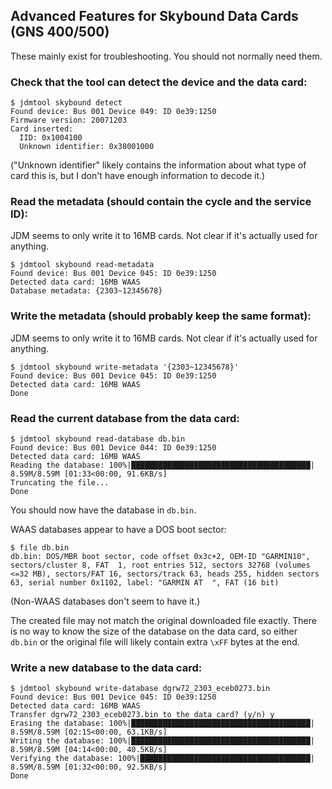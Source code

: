 ## Advanced Features for Skybound Data Cards (GNS 400/500)

These mainly exist for troubleshooting. You should not normally need them.

### Check that the tool can detect the device and the data card:

```
$ jdmtool skybound detect
Found device: Bus 001 Device 049: ID 0e39:1250
Firmware version: 20071203
Card inserted:
  IID: 0x1004100
  Unknown identifier: 0x38001000
```

("Unknown identifier" likely contains the information about what type of card this is, but
I don't have enough information to decode it.)


### Read the metadata (should contain the cycle and the service ID):

JDM seems to only write it to 16MB cards. Not clear if it's actually used for anything.

```
$ jdmtool skybound read-metadata
Found device: Bus 001 Device 045: ID 0e39:1250
Detected data card: 16MB WAAS
Database metadata: {2303~12345678}
```

### Write the metadata (should probably keep the same format):

JDM seems to only write it to 16MB cards. Not clear if it's actually used for anything.

```
$ jdmtool skybound write-metadata '{2303~12345678}'
Found device: Bus 001 Device 045: ID 0e39:1250
Detected data card: 16MB WAAS
Done
```

### Read the current database from the data card:

```
$ jdmtool skybound read-database db.bin
Found device: Bus 001 Device 044: ID 0e39:1250
Detected data card: 16MB WAAS
Reading the database: 100%|████████████████████████████████████████| 8.59M/8.59M [01:33<00:00, 91.6KB/s]
Truncating the file...
Done
```

You should now have the database in `db.bin`.

WAAS databases appear to have a DOS boot sector:

```
$ file db.bin
db.bin: DOS/MBR boot sector, code offset 0x3c+2, OEM-ID "GARMIN10", sectors/cluster 8, FAT  1, root entries 512, sectors 32768 (volumes <=32 MB), sectors/FAT 16, sectors/track 63, heads 255, hidden sectors 63, serial number 0x1102, label: "GARMIN AT  ", FAT (16 bit)
```

(Non-WAAS databases don't seem to have it.)

The created file may not match the original downloaded file exactly. There is no way to know the size of the database on the data card, so either `db.bin` or the original file will likely contain extra `\xFF` bytes at the end.

### Write a new database to the data card:

```
$ jdmtool skybound write-database dgrw72_2303_eceb0273.bin
Found device: Bus 001 Device 045: ID 0e39:1250
Detected data card: 16MB WAAS
Transfer dgrw72_2303_eceb0273.bin to the data card? (y/n) y
Erasing the database: 100%|████████████████████████████████████████| 8.59M/8.59M [02:15<00:00, 63.1KB/s]
Writing the database: 100%|████████████████████████████████████████| 8.59M/8.59M [04:14<00:00, 40.5KB/s]
Verifying the database: 100%|██████████████████████████████████████| 8.59M/8.59M [01:32<00:00, 92.5KB/s]
Done
```
